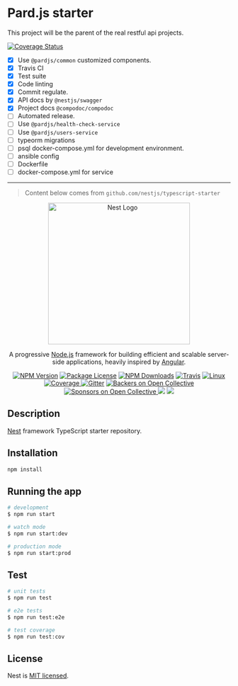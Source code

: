 <!--  -->
# Pard.js starter

This project will be the parent of the real restful api projects.

[![Coverage Status](https://coveralls.io/repos/github/pardjs/pardjs-starter/badge.svg)](https://coveralls.io/github/pardjs/pardjs-starter)

- [x] Use `@pardjs/common` customized components.
- [x] Travis CI
- [x] Test suite
- [x] Code linting
- [x] Commit regulate.
- [x] API docs by `@nestjs/swagger`
- [x] Project docs `@compodoc/compodoc`
- [ ] Automated release.
- [ ] Use `@pardjs/health-check-service`
- [ ] Use `@pardjs/users-service`
- [ ] typeorm migrations
- [ ] psql docker-compose.yml for development environment.
- [ ] ansible config
- [ ] Dockerfile
- [ ] docker-compose.yml for service

---
> Content below comes from `github.com/nestjs/typescript-starter`
<p align="center">
  <a href="http://nestjs.com/" target="blank">
  <img src="https://nestjs.com/img/logo_text.svg" width="320" alt="Nest Logo" /></a>
</p>

[travis-image]: https://api.travis-ci.org/nestjs/nest.svg?branch=master
[travis-url]: https://travis-ci.org/nestjs/nest
[linux-image]: https://img.shields.io/travis/nestjs/nest/master.svg?label=linux
[linux-url]: https://travis-ci.org/nestjs/nest
  
  <p align="center">
  A progressive <a href="http://nodejs.org" target="blank">Node.js</a> framework
   for building efficient and scalable server-side applications, heavily inspired
    by <a href="https://angular.io" target="blank">Angular</a>.</p>
    <p align="center">
<a href="https://www.npmjs.com/~nestjscore">
<img src="https://img.shields.io/npm/v/@nestjs/core.svg" alt="NPM Version" /></a>
<a href="https://www.npmjs.com/~nestjscore">
<img src="https://img.shields.io/npm/l/@nestjs/core.svg" alt="Package License" /></a>
<a href="https://www.npmjs.com/~nestjscore">
<img src="https://img.shields.io/npm/dm/@nestjs/core.svg" alt="NPM Downloads" /></a>
<a href="https://travis-ci.org/nestjs/nest">
<img src="https://api.travis-ci.org/nestjs/nest.svg?branch=master" alt="Travis" /></a>
<a href="https://travis-ci.org/nestjs/nest">
<img
  src="https://img.shields.io/travis/nestjs/nest/master.svg?label=linux"
  alt="Linux" />
</a>
<a href="https://coveralls.io/github/nestjs/nest?branch=master">
<img
  src="https://coveralls.io/repos/github/nestjs/nest/badge.svg?branch=master#5"
  alt="Coverage"
/>
</a>
<a href="https://gitter.im/nestjs/nestjs?utm_source=badge&utm_medium=badge&utm_campaign=pr-badge&utm_content=body_badge">
<img src="https://badges.gitter.im/nestjs/nestjs.svg" alt="Gitter" /></a>
<a href="https://opencollective.com/nest#backer">
<img
src="https://opencollective.com/nest/backers/badge.svg"
alt="Backers on Open Collective" />
</a>
<a href="https://opencollective.com/nest#sponsor">
<img
  src="https://opencollective.com/nest/sponsors/badge.svg"
  alt="Sponsors on Open Collective" />
</a>
  <a href="https://paypal.me/kamilmysliwiec"><img src="https://img.shields.io/badge/Donate-PayPal-dc3d53.svg"/></a>
  <a href="https://twitter.com/nestframework"><img src="https://img.shields.io/twitter/follow/nestframework.svg?style=social&label=Follow"></a>
</p>

## Description

[Nest](https://github.com/nestjs/nest) framework TypeScript starter repository.

## Installation

```bash
npm install
```

## Running the app

```bash
# development
$ npm run start

# watch mode
$ npm run start:dev

# production mode
$ npm run start:prod
```

## Test

```bash
# unit tests
$ npm run test

# e2e tests
$ npm run test:e2e

# test coverage
$ npm run test:cov
```

## License

  Nest is [MIT licensed](LICENSE).
